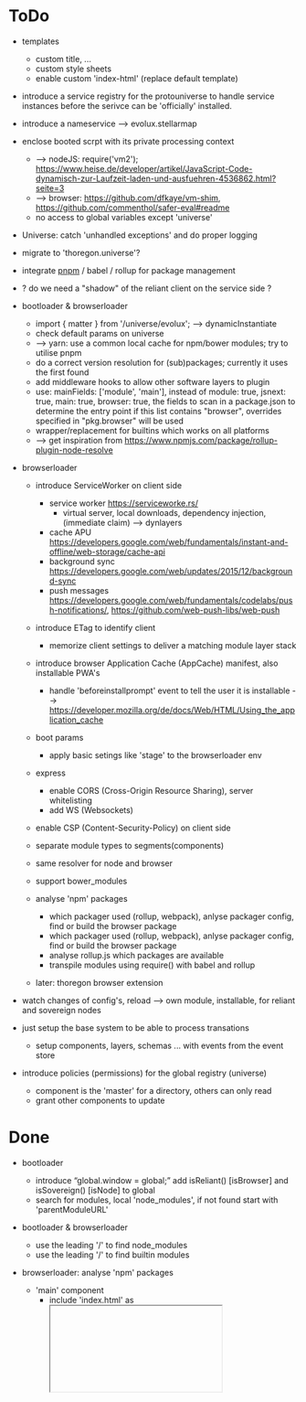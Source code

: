ToDo
====

- templates
    - custom title, ...
    - custom style sheets
    - enable custom 'index-html' (replace default template)
     
- introduce a service registry for the protouniverse to handle service instances before the serivce can be 'officially' installed.

- introduce a nameservice --> evolux.stellarmap

- enclose booted scrpt with its private processing context
    - --> nodeJS: require('vm2'); https://www.heise.de/developer/artikel/JavaScript-Code-dynamisch-zur-Laufzeit-laden-und-ausfuehren-4536862.html?seite=3
    - --> browser: https://github.com/dfkaye/vm-shim, https://github.com/commenthol/safer-eval#readme
    - no access to global variables except 'universe'

- Universe: catch 'unhandled exceptions' and do proper logging 
- migrate to 'thoregon.universe'?

- integrate [pnpm](https://github.com/pnpm/pnpm) / babel / rollup for package management

- ? do we need a "shadow" of the reliant client on the service side ?

- bootloader & browserloader
    - import { matter } from '/universe/evolux'; 
         --> dynamicInstantiate
    - check default params on universe
    - --> yarn: use a common local cache for npm/bower modules; try to utilise pnpm
    - do a correct version resolution for (sub)packages; currently it uses the first found
    - add middleware hooks to allow other software layers to plugin
    - use: mainFields: ['module', 'main'], instead of module: true, jsnext: true, main: true, browser: true,
        the fields to scan in a package.json to determine the entry point
        if this list contains "browser", overrides specified in "pkg.browser"
        will be used
    - wrapper/replacement for builtins which works on all platforms
    - --> get inspiration from https://www.npmjs.com/package/rollup-plugin-node-resolve
               
- browserloader
    - introduce ServiceWorker on client side
        - service worker    https://serviceworke.rs/
            - virtual server, local downloads, dependency injection, (immediate claim) --> dynlayers
        - cache APU         https://developers.google.com/web/fundamentals/instant-and-offline/web-storage/cache-api
        - background sync   https://developers.google.com/web/updates/2015/12/background-sync
        - push messages     https://developers.google.com/web/fundamentals/codelabs/push-notifications/, https://github.com/web-push-libs/web-push
    - introduce ETag to identify client
        - memorize client settings to deliver a matching module layer stack
    - introduce browser Application Cache (AppCache) manifest, also installable PWA's 
        - handle 'beforeinstallprompt' event to tell the user it is installable
        --> https://developer.mozilla.org/de/docs/Web/HTML/Using_the_application_cache
    - boot params
        - apply basic setings like 'stage' to the browserloader env
    - express
        - enable CORS (Cross-Origin Resource Sharing), server whitelisting
        - add WS (Websockets)
    - enable CSP (Content-Security-Policy) on client side
    - separate module types to segments(components)
    - same resolver for node and browser
    - support bower_modules
    - analyse 'npm' packages
        - which packager used (rollup, webpack), anlyse packager config, find or build the browser package
        - which packager used (rollup, webpack), anlyse packager config, find or build the browser package
        - analyse rollup.js which packages are available 
        - transpile modules using require() with babel and rollup 

    - later: thoregon browser extension

- watch changes of config's, reload
    --> own module, installable, for reliant and sovereign nodes

- just setup the base system to be able to process transations
    - setup components, layers, schemas ... with events from the event store
    
- introduce policies (permissions) for the global registry (universe)
    - component is the 'master' for a directory, others can only read
    - grant other components to update

Done
====

- bootloader 
    * introduce “global.window = global;”  add isReliant() [isBrowser] and isSovereign() [isNode] to global
    * search for modules, local 'node_modules', if not found start with 'parentModuleURL'

- bootloader & browserloader
    * use the leading '/' to find node_modules
    * use the leading '/' to find builtin modules

- browserloader: analyse 'npm' packages
    - 'main' component
        - include 'index.html' as <iframe> in boot html
    * ensure cache directory
    * params
        * use params from ./boot?... request
    * package.json: if exists "jsnext:main" use it
    * featuredetect webcomponents add load polyfill only when needed
        * add polyfill for webcomponents
    * include express
        * add express params
        * include cors
    * indexrequest -> send container html with script imports
    * supply a generated 'boot-mjs', reference to 'index' by query param, apply other query params to the universe like 'setup.mjs' does.
    * analyse 'npm' packages
            * maintain cache 
            * check 'bower.json'
            * wrap “browser” scripts in package.json with a ‘fake’ AMD function
            * analyse “main” and “type” (module), if no type best guess for the file extension (.js | .mjs)
            * analyse the “browser” field, apply file name replacements	
                https://github.com/defunctzombie/package-browser-field-spec
                https://github.com/dtao/lazy.js/blob/master/lazy.js
    * modulewrapper for ES6 modules
    
        function isFunction(obj) {
          return !!(obj && obj.constructor && obj.call && obj.apply);
        };
        
        let module = {};
        function define(p1, p2) {
            module = isFunction(p1)  ? p1() : !!p2 ? p2() : {};
        }
        define.amd = true;
        
        … insert script here
        
        export default module;
                OR
        const module = { exports: {} };
        let exports = module.exports;
        
        … insert script here
        
        export default module.exports;

